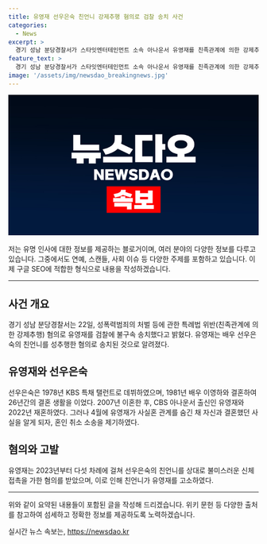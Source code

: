 ```yaml
---
title: 유영재 선우은숙 친언니 강제추행 혐의로 검찰 송치 사건
categories:
  - News
excerpt: >
  경기 성남 분당경찰서가 스타잇엔터테인먼트 소속 아나운서 유영재를 친족관계에 의한 강제추행 혐의로 검찰에 송치했다. 유영재는 배우 선우은숙의 친언니를 성추행했다는 혐의를 받고, 불구속 송치됐다고 밝혔다. 선우은숙은 유영재와 2022년 재혼했으며, 2023년에 혼인 취소 소송을 내면서 친언니를 대신해 유영재를 고소했다.
feature_text: >
  경기 성남 분당경찰서가 스타잇엔터테인먼트 소속 아나운서 유영재를 친족관계에 의한 강제추행 혐의로 검찰에 송치했다. 유영재는 배우 선우은숙의 친언니를 성추행했다는 혐의를 받고, 불구속 송치됐다고 밝혔다. 선우은숙은 유영재와 2022년 재혼했으며, 2023년에 혼인 취소 소송을 내면서 친언니를 대신해 유영재를 고소했다.
image: '/assets/img/newsdao_breakingnews.jpg'
---
```


<p><img src="/assets/img/newsdao_breakingnews.jpg" alt="firstkoreanews 속보" /></p>

<p>저는 유명 인사에 대한 정보를 제공하는 블로거이며, 여러 분야의 다양한 정보를 다루고 있습니다. 그중에서도 연예, 스캔들, 사회 이슈 등 다양한 주제를 포함하고 있습니다. 이제 구글 SEO에 적합한 형식으로 내용을 작성하겠습니다.</p>

<hr />

<h2 data-ke-size="size26">사건 개요</h2>

<p data-ke-size="size16">경기 성남 분당경찰서는 22일, 성폭력범죄의 처벌 등에 관한 특례법 위반(친족관계에 의한 강제추행) 혐의로 유영재를 검찰에 불구속 송치했다고 밝혔다. 유영재는 배우 선우은숙의 친언니를 성추행한 혐의로 송치된 것으로 알려졌다.</p>

<h2 data-ke-size="size26">유영재와 선우은숙</h2>

<p data-ke-size="size16">선우은숙은 1978년 KBS 특채 탤런트로 데뷔하였으며, 1981년 배우 이영하와 결혼하여 26년간의 결혼 생활을 이었다. 2007년 이혼한 후, CBS 아나운서 출신인 유영재와 2022년 재혼하였다. 그러나 4월에 유영재가 사실혼 관계를 숨긴 채 자신과 결혼했던 사실을 알게 되자, 혼인 취소 소송을 제기하였다.</p>

<h2 data-ke-size="size26">혐의와 고발</h2>

<p data-ke-size="size16">유영재는 2023년부터 다섯 차례에 걸쳐 선우은숙의 친언니를 상대로 불미스러운 신체 접촉을 가한 혐의를 받았으며, 이로 인해 친언니가 유영재를 고소하였다.</p>

<hr />

<p>위와 같이 요약된 내용들이 포함된 글을 작성해 드리겠습니다. 위키 문헌 등 다양한 출처를 참고하여 섬세하고 정확한 정보를 제공하도록 노력하겠습니다.</p>
실시간 뉴스 속보는, <a href="https://newsdao.kr" rel="dofollow">https://newsdao.kr</a>


